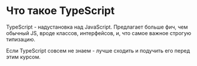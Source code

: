 # Что такое TypeScript

TypeScript - надустановка над JavaScript. Предлагает больше фич, чем обычный JS, вроде классов, интерфейсов, и, что самое
важное строгую типизацию.

Если TypeScript совсем не знаем - лучше сходить и подучить его перед этим курсом.
